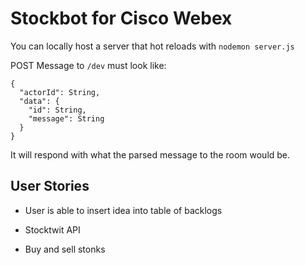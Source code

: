 # Stockbot for Cisco Webex

You can locally host a server that hot reloads with `nodemon server.js`

POST Message to `/dev` must look like:
```
{
  "actorId": String,
  "data": {
    "id": String,
    "message": String
  }
}
```
It will respond with what the parsed message to the room would be.


## User Stories

- User is able to insert idea into table of backlogs

- Stocktwit API

- Buy and sell stonks
